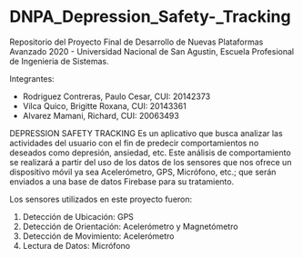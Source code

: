 # DNPA_Depression_Safety-_Tracking

Repositorio del Proyecto Final de Desarrollo de Nuevas Plataformas Avanzado 2020 - Universidad Nacional de San Agustin, Escuela Profesional de Ingenieria de Sistemas.

Integrantes: 
- Rodriguez Contreras, Paulo Cesar, CUI: 20142373
- Vilca Quico, Brigitte Roxana, CUI: 20143361
- Alvarez Mamani, Richard, CUI: 20063493

DEPRESSION SAFETY TRACKING
Es un aplicativo que busca analizar  las actividades del usuario con el fin de predecir comportamientos no deseados como depresión, ansiedad, etc. 
Este análisis de comportamiento se realizará a partir del uso de los datos de los sensores que nos ofrece un dispositivo móvil ya sea Acelerómetro, GPS, Micrófono, etc.; que serán enviados a una base de datos Firebase para su tratamiento.

Los sensores utilizados en este proyecto fueron:
1) Detección de Ubicación: GPS 
2) Detección de Orientación: Acelerómetro y Magnetómetro
3) Detección de Movimiento: Acelerómetro 
4) Lectura de Datos: Micrófono
